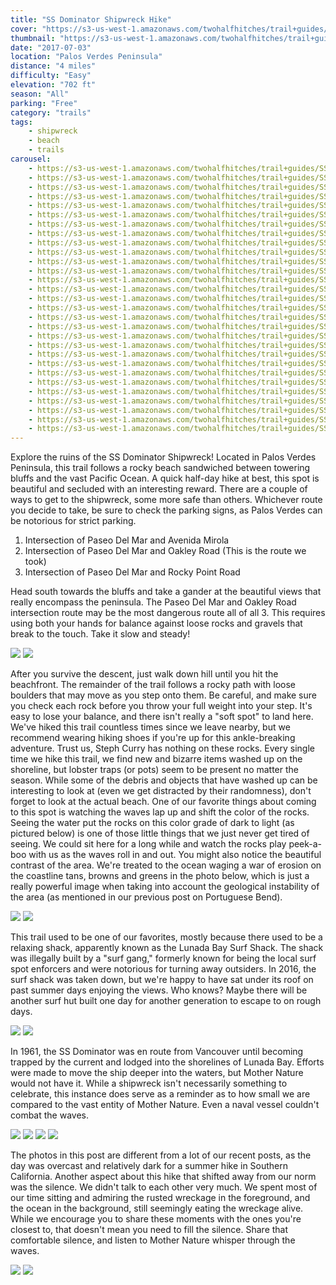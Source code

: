 ```yaml
---
title: "SS Dominator Shipwreck Hike"
cover: "https://s3-us-west-1.amazonaws.com/twohalfhitches/trail+guides/SS+Dominator+Shipwreck+Hike/_MG_2766.jpg"
thumbnail: "https://s3-us-west-1.amazonaws.com/twohalfhitches/trail+guides/SS+Dominator+Shipwreck+Hike/thumbnail.jpeg"
date: "2017-07-03"
location: "Palos Verdes Peninsula"
distance: "4 miles"
difficulty: "Easy"
elevation: "702 ft"
season: "All"
parking: "Free"
category: "trails"
tags:
    - shipwreck
    - beach
    - trails
carousel:
    - https://s3-us-west-1.amazonaws.com/twohalfhitches/trail+guides/SS+Dominator+Shipwreck+Hike/_MG_2662.jpg
    - https://s3-us-west-1.amazonaws.com/twohalfhitches/trail+guides/SS+Dominator+Shipwreck+Hike/_MG_2664.jpg
    - https://s3-us-west-1.amazonaws.com/twohalfhitches/trail+guides/SS+Dominator+Shipwreck+Hike/_MG_2667.jpg
    - https://s3-us-west-1.amazonaws.com/twohalfhitches/trail+guides/SS+Dominator+Shipwreck+Hike/_MG_2679.jpg
    - https://s3-us-west-1.amazonaws.com/twohalfhitches/trail+guides/SS+Dominator+Shipwreck+Hike/_MG_2683.jpg
    - https://s3-us-west-1.amazonaws.com/twohalfhitches/trail+guides/SS+Dominator+Shipwreck+Hike/_MG_2716.jpg
    - https://s3-us-west-1.amazonaws.com/twohalfhitches/trail+guides/SS+Dominator+Shipwreck+Hike/_MG_2722.jpg
    - https://s3-us-west-1.amazonaws.com/twohalfhitches/trail+guides/SS+Dominator+Shipwreck+Hike/_MG_2727.jpg
    - https://s3-us-west-1.amazonaws.com/twohalfhitches/trail+guides/SS+Dominator+Shipwreck+Hike/_MG_2734.jpg
    - https://s3-us-west-1.amazonaws.com/twohalfhitches/trail+guides/SS+Dominator+Shipwreck+Hike/_MG_2741.jpg
    - https://s3-us-west-1.amazonaws.com/twohalfhitches/trail+guides/SS+Dominator+Shipwreck+Hike/_MG_2758.jpg
    - https://s3-us-west-1.amazonaws.com/twohalfhitches/trail+guides/SS+Dominator+Shipwreck+Hike/_MG_2771.jpg
    - https://s3-us-west-1.amazonaws.com/twohalfhitches/trail+guides/SS+Dominator+Shipwreck+Hike/_MG_2775.jpg
    - https://s3-us-west-1.amazonaws.com/twohalfhitches/trail+guides/SS+Dominator+Shipwreck+Hike/_MG_2778.jpg
    - https://s3-us-west-1.amazonaws.com/twohalfhitches/trail+guides/SS+Dominator+Shipwreck+Hike/_MG_2784.jpg
    - https://s3-us-west-1.amazonaws.com/twohalfhitches/trail+guides/SS+Dominator+Shipwreck+Hike/_MG_2788.jpg
    - https://s3-us-west-1.amazonaws.com/twohalfhitches/trail+guides/SS+Dominator+Shipwreck+Hike/_MG_2799.jpg
    - https://s3-us-west-1.amazonaws.com/twohalfhitches/trail+guides/SS+Dominator+Shipwreck+Hike/_MG_2808.jpg
    - https://s3-us-west-1.amazonaws.com/twohalfhitches/trail+guides/SS+Dominator+Shipwreck+Hike/_MG_2816.jpg
    - https://s3-us-west-1.amazonaws.com/twohalfhitches/trail+guides/SS+Dominator+Shipwreck+Hike/_MG_2819.jpg
    - https://s3-us-west-1.amazonaws.com/twohalfhitches/trail+guides/SS+Dominator+Shipwreck+Hike/_MG_2834.jpg
    - https://s3-us-west-1.amazonaws.com/twohalfhitches/trail+guides/SS+Dominator+Shipwreck+Hike/_MG_2837.jpg
    - https://s3-us-west-1.amazonaws.com/twohalfhitches/trail+guides/SS+Dominator+Shipwreck+Hike/_MG_2871.jpg
    - https://s3-us-west-1.amazonaws.com/twohalfhitches/trail+guides/SS+Dominator+Shipwreck+Hike/_MG_2877.jpg
    - https://s3-us-west-1.amazonaws.com/twohalfhitches/trail+guides/SS+Dominator+Shipwreck+Hike/_MG_2894.jpg
    - https://s3-us-west-1.amazonaws.com/twohalfhitches/trail+guides/SS+Dominator+Shipwreck+Hike/_MG_2895.jpg
    - https://s3-us-west-1.amazonaws.com/twohalfhitches/trail+guides/SS+Dominator+Shipwreck+Hike/_MG_2904.jpg
    - https://s3-us-west-1.amazonaws.com/twohalfhitches/trail+guides/SS+Dominator+Shipwreck+Hike/_MG_2929.jpg
    - https://s3-us-west-1.amazonaws.com/twohalfhitches/trail+guides/SS+Dominator+Shipwreck+Hike/_MG_2930.jpg
---
```


Explore the ruins of the SS Dominator Shipwreck! Located in Palos Verdes Peninsula, this trail follows a rocky beach sandwiched between towering bluffs and the vast Pacific Ocean. A quick half-day hike at best, this spot is beautiful and secluded with an interesting reward. There are a couple of ways to get to the shipwreck, some more safe than others. Whichever route you decide to take, be sure to check the parking signs, as Palos Verdes can be notorious for strict parking.

1.  Intersection of Paseo Del Mar and Avenida Mirola
2.  Intersection of Paseo Del Mar and Oakley Road (This is the route we took)
3.  Intersection of Paseo Del Mar and Rocky Point Road

Head south towards the bluffs and take a gander at the beautiful views that really encompass the peninsula. The Paseo Del Mar and Oakley Road intersection route may be the most dangerous route all of all 3. This requires using both your hands for balance against loose rocks and gravels that break to the touch. Take it slow and steady!

![](https://s3-us-west-1.amazonaws.com/twohalfhitches/trail+guides/SS+Dominator+Shipwreck+Hike/_MG_2678.jpg)
![](https://s3-us-west-1.amazonaws.com/twohalfhitches/trail+guides/SS+Dominator+Shipwreck+Hike/_MG_2718.jpg)

After you survive the descent, just walk down hill until you hit the beachfront. The remainder of the trail follows a rocky path with loose boulders that may move as you step onto them. Be careful, and make sure you check each rock before you throw your full weight into your step. It's easy to lose your balance, and there isn't really a "soft spot" to land here. We've hiked this trail countless times since we leave nearby, but we recommend wearing hiking shoes if you're up for this ankle-breaking adventure. Trust us, Steph Curry has nothing on these rocks. Every single time we hike this trail, we find new and bizarre items washed up on the shoreline, but lobster traps (or pots) seem to be present no matter the season. While some of the debris and objects that have washed up can be interesting to look at (even we get distracted by their randomness), don't forget to look at the actual beach. One of our favorite things about coming to this spot is watching the waves lap up and shift the color of the rocks. Seeing the water put the rocks on this color grade of dark to light (as pictured below) is one of those little things that we just never get tired of seeing. We could sit here for a long while and watch the rocks play peek-a-boo with us as the waves roll in and out. You might also notice the beautiful contrast of the area. We're treated to the ocean waging a war of erosion on the coastline tans, browns and greens in the photo below, which is just a really powerful image when taking into account the geological instability of the area (as mentioned in our previous post on Portuguese Bend).

![](https://s3-us-west-1.amazonaws.com/twohalfhitches/trail+guides/SS+Dominator+Shipwreck+Hike/_MG_2750.jpg)
![](https://s3-us-west-1.amazonaws.com/twohalfhitches/trail+guides/SS+Dominator+Shipwreck+Hike/_MG_2768.jpg)

This trail used to be one of our favorites, mostly because there used to be a relaxing shack, apparently known as the Lunada Bay Surf Shack. The shack was illegally built by a "surf gang," formerly known for being the local surf spot enforcers and were notorious for turning away outsiders. In 2016, the surf shack was taken down, but we're happy to have sat under its roof on past summer days enjoying the views. Who knows? Maybe there will be another surf hut built one day for another generation to escape to on rough days.

![](https://s3-us-west-1.amazonaws.com/twohalfhitches/trail+guides/SS+Dominator+Shipwreck+Hike/_MG_2776.jpg)
![](https://s3-us-west-1.amazonaws.com/twohalfhitches/trail+guides/SS+Dominator+Shipwreck+Hike/_MG_2780.jpg)

In 1961, the SS Dominator was en route from Vancouver until becoming trapped by the current and lodged into the shorelines of Lunada Bay. Efforts were made to move the ship deeper into the waters, but Mother Nature would not have it. While a shipwreck isn't necessarily something to celebrate, this instance does serve as a reminder as to how small we are compared to the vast entity of Mother Nature. Even a naval vessel couldn't combat the waves.

![](https://s3-us-west-1.amazonaws.com/twohalfhitches/trail+guides/SS+Dominator+Shipwreck+Hike/_MG_2797.jpg)
![](https://s3-us-west-1.amazonaws.com/twohalfhitches/trail+guides/SS+Dominator+Shipwreck+Hike/_MG_2860.jpg)
![](https://s3-us-west-1.amazonaws.com/twohalfhitches/trail+guides/SS+Dominator+Shipwreck+Hike/_MG_2892.jpg)
![](https://s3-us-west-1.amazonaws.com/twohalfhitches/trail+guides/SS+Dominator+Shipwreck+Hike/_MG_2906.jpg)

The photos in this post are different from a lot of our recent posts, as the day was overcast and relatively dark for a summer hike in Southern California. Another aspect about this hike that shifted away from our norm was the silence. We didn't talk to each other very much. We spent most of our time sitting and admiring the rusted wreckage in the foreground, and the ocean in the background, still seemingly eating the wreckage alive. While we encourage you to share these moments with the ones you're closest to, that doesn't mean you need to fill the silence. Share that comfortable silence, and listen to Mother Nature whisper through the waves.

![](https://s3-us-west-1.amazonaws.com/twohalfhitches/trail+guides/SS+Dominator+Shipwreck+Hike/_MG_2923.jpg)
![](https://s3-us-west-1.amazonaws.com/twohalfhitches/trail+guides/SS+Dominator+Shipwreck+Hike/_MG_2963.jpg)
